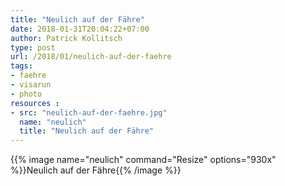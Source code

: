 ```yaml
---
title: "Neulich auf der Fähre"
date: 2018-01-31T20:04:22+07:00
author: Patrick Kollitsch
type: post
url: /2018/01/neulich-auf-der-faehre
tags:
- faehre
- visarun
- photo
resources :
- src: "neulich-auf-der-faehre.jpg"
  name: "neulich"
  title: "Neulich auf der Fähre"
---
```


{{% image name="neulich" command="Resize" options="930x" %}}Neulich auf der Fähre{{% /image %}}
